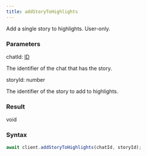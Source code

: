 ```yaml
---
title: addStoryToHighlights
---
```


Add a single story to highlights. User-only.


### Parameters 

<div class="flex flex-col gap-3"><div><div class="font-mono" id="p_chatId" data-anchor><span class="font-bold">chatId</span><span class="opacity-50">:</span> <a href="/gh/types/id"  >ID</a></div><div class="pl-3"><div class="no-margin">

The identifier of the chat that has the story.

</div></div></div><div><div class="font-mono" id="p_storyId" data-anchor><span class="font-bold">storyId</span><span class="opacity-50">:</span> <span>number</span></div><div class="pl-3"><div class="no-margin">

The identifier of the story to add to highlights.

</div></div></div></div>

### Result 

<div class="font-mono"><span>void</span></div>

### Syntax

```ts
await client.addStoryToHighlights(chatId, storyId);
```



